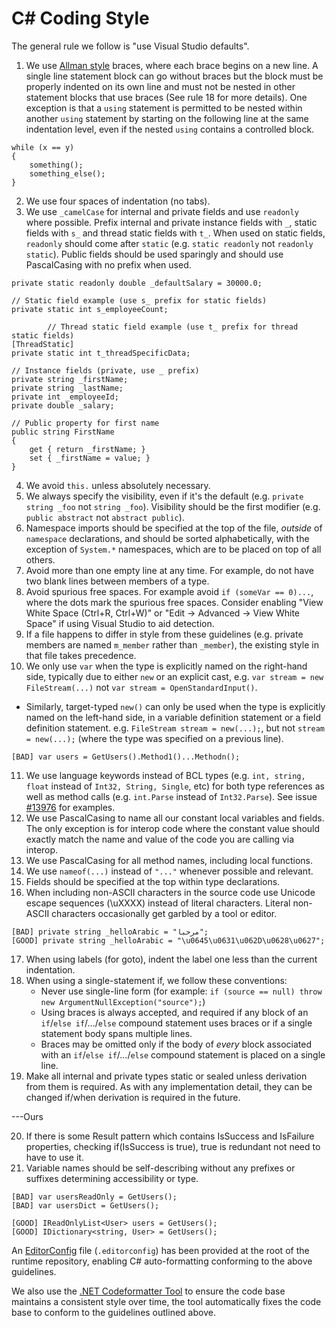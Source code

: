 C# Coding Style
===============

The general rule we follow is "use Visual Studio defaults".

1. We use [Allman style](http://en.wikipedia.org/wiki/Indent_style#Allman_style) braces, where each brace begins on a new line. A single line statement block can go without braces but the block must be properly indented on its own line and must not be nested in other statement blocks that use braces (See rule 18 for more details). One exception is that a `using` statement is permitted to be nested within another `using` statement by starting on the following line at the same indentation level, even if the nested `using` contains a controlled block.

```
while (x == y)
{
    something();
    something_else();
}

```

2. We use four spaces of indentation (no tabs).
3. We use `_camelCase` for internal and private fields and use `readonly` where possible. Prefix internal and private instance fields with `_`, static fields with `s_` and thread static fields with `t_`. When used on static fields, `readonly` should come after `static` (e.g. `static readonly` not `readonly static`).  Public fields should be used sparingly and should use PascalCasing with no prefix when used.

```
private static readonly double _defaultSalary = 30000.0;

// Static field example (use s_ prefix for static fields)
private static int s_employeeCount;

        // Thread static field example (use t_ prefix for thread static fields)
[ThreadStatic]
private static int t_threadSpecificData;

// Instance fields (private, use _ prefix)
private string _firstName;
private string _lastName;
private int _employeeId;
private double _salary;

// Public property for first name
public string FirstName
{
    get { return _firstName; }
    set { _firstName = value; }
}
```

4. We avoid `this.` unless absolutely necessary.
5. We always specify the visibility, even if it's the default (e.g.
   `private string _foo` not `string _foo`). Visibility should be the first modifier (e.g.
   `public abstract` not `abstract public`).
6. Namespace imports should be specified at the top of the file, *outside* of
   `namespace` declarations, and should be sorted alphabetically, with the exception of `System.*` namespaces, which are to be placed on top of all others.
7. Avoid more than one empty line at any time. For example, do not have two
   blank lines between members of a type.
8. Avoid spurious free spaces.
   For example avoid `if (someVar == 0)...`, where the dots mark the spurious free spaces.
   Consider enabling "View White Space (Ctrl+R, Ctrl+W)" or "Edit -> Advanced -> View White Space" if using Visual Studio to aid detection.
9. If a file happens to differ in style from these guidelines (e.g. private members are named `m_member`
   rather than `_member`), the existing style in that file takes precedence.
10. We only use `var` when the type is explicitly named on the right-hand side, typically due to either `new` or an explicit cast, e.g. `var stream = new FileStream(...)` not `var stream = OpenStandardInput()`.
  - Similarly, target-typed `new()` can only be used when the type is explicitly named on the left-hand side, in a variable definition statement or a field definition statement. e.g. `FileStream stream = new(...);`, but not `stream = new(...);` (where the type was specified on a previous line).

```
[BAD] var users = GetUsers().Method1()...Methodn();
```
  
11. We use language keywords instead of BCL types (e.g. `int, string, float` instead of `Int32, String, Single`, etc) for both type references as well as method calls (e.g. `int.Parse` instead of `Int32.Parse`). See issue [#13976](https://github.com/dotnet/runtime/issues/13976) for examples.
12. We use PascalCasing to name all our constant local variables and fields. The only exception is for interop code where the constant value should exactly match the name and value of the code you are calling via interop.
13. We use PascalCasing for all method names, including local functions.
14. We use ```nameof(...)``` instead of ```"..."``` whenever possible and relevant.
15. Fields should be specified at the top within type declarations.
16. When including non-ASCII characters in the source code use Unicode escape sequences (\uXXXX) instead of literal characters. Literal non-ASCII characters occasionally get garbled by a tool or editor.

```
[BAD] private string _helloArabic = "مرحبا";
[GOOD] private string _helloArabic = "\u0645\u0631\u062D\u0628\u0627";
```

17. When using labels (for goto), indent the label one less than the current indentation.
18. When using a single-statement if, we follow these conventions:
    - Never use single-line form (for example: `if (source == null) throw new ArgumentNullException("source");`)
    - Using braces is always accepted, and required if any block of an `if`/`else if`/.../`else` compound statement uses braces or if a single statement body spans multiple lines.
    - Braces may be omitted only if the body of *every* block associated with an `if`/`else if`/.../`else` compound statement is placed on a single line.
19. Make all internal and private types static or sealed unless derivation from them is required.  As with any implementation detail, they can be changed if/when derivation is required in the future.

---Ours

20. If there is some Result pattern which contains IsSuccess and IsFailure properties, checking if(IsSuccess is true), true is redundant not need to have to use it.
21. Variable names should be self-describing without any prefixes or suffixes determining accessibility or type.

```
[BAD] var usersReadOnly = GetUsers();
[BAD] var usersDict = GetUsers();

[GOOD] IReadOnlyList<User> users = GetUsers();
[GOOD] IDictionary<string, User> = GetUsers();
```


An [EditorConfig](https://editorconfig.org "EditorConfig homepage") file (`.editorconfig`) has been provided at the root of the runtime repository, enabling C# auto-formatting conforming to the above guidelines.

We also use the [.NET Codeformatter Tool](https://github.com/dotnet/format) to ensure the code base maintains a consistent style over time, the tool automatically fixes the code base to conform to the guidelines outlined above.